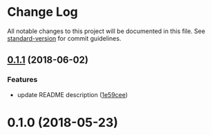 # Change Log

All notable changes to this project will be documented in this file. See [standard-version](https://github.com/conventional-changelog/standard-version) for commit guidelines.

<a name="0.1.1"></a>
## [0.1.1](https://github.com/glicht/npm-get-version/compare/v0.1.0...v0.1.1) (2018-06-02)


### Features

* update README description ([1e59cee](https://github.com/glicht/npm-get-version/commit/1e59cee))



<a name="0.1.0"></a>
# 0.1.0 (2018-05-23)
